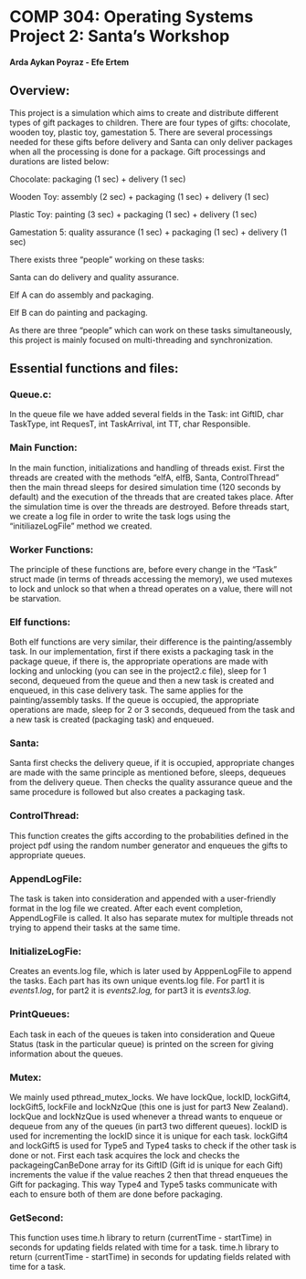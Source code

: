 # COMP 304: Operating Systems Project 2: Santa’s Workshop
#### Arda Aykan Poyraz - Efe Ertem

## Overview:

This project is a simulation which aims to create and distribute different types of gift packages to children. There are four types of gifts: chocolate, wooden toy, plastic toy, gamestation 5. There are several processings needed for these gifts before delivery and Santa can only deliver packages when all the processing is done for a package. Gift processings and durations are listed below:

Chocolate: packaging (1 sec) + delivery (1 sec)

Wooden Toy: assembly (2 sec) + packaging (1 sec) + delivery (1 sec)

Plastic Toy: painting (3 sec) + packaging (1 sec) + delivery (1 sec)

Gamestation 5: quality assurance (1 sec) + packaging (1 sec) + delivery (1 sec)

There exists three “people” working on these tasks:

Santa can do delivery and quality assurance.

Elf A can do assembly and packaging.

Elf B can do painting and packaging.

As there are three “people” which can work on these tasks simultaneously, this project is mainly focused on multi-threading and synchronization. 
## Essential functions and files:

### Queue.c:
In the queue file we have added several fields in the Task: int GiftID, char TaskType, int RequesT, int TaskArrival, int TT, char Responsible.
### Main Function:

In the main function, initializations and handling of threads exist. First the threads are created with the methods “elfA, elfB, Santa, ControlThread” then the main thread sleeps for desired simulation time (120 seconds by default) and the execution of the threads that are created takes place. After the simulation time is over the threads are destroyed. Before threads start, we create a log file in order to write the task logs using the “initiliazeLogFile” method we created.

### Worker Functions:

The principle of these functions are, before every change in the “Task” struct made (in terms of threads accessing the memory), we used mutexes to lock and unlock so that when a thread operates on a value, there will not be starvation. 

### Elf functions:

Both elf functions are very similar, their difference is the painting/assembly task. In our implementation, first if there exists a packaging task in the package queue, if there is, the appropriate operations are made with locking and unlocking (you can see in the project2.c file), sleep for 1 second, dequeued from the queue and then a new task is created and enqueued, in this case delivery task. The same applies for the painting/assembly tasks. If the queue is occupied, the appropriate operations are made, sleep for 2 or 3 seconds, dequeued from the task and a new task is created (packaging task) and enqueued.

### Santa:

Santa first checks the delivery queue, if it is occupied, appropriate changes are made with the same principle as mentioned before, sleeps, dequeues from the delivery queue. Then checks the quality assurance queue and the same procedure is followed but also creates a packaging task.

### ControlThread:

This function creates the gifts according to the probabilities defined in the project pdf using the random number generator and enqueues the gifts to appropriate queues.

### AppendLogFile:

The task is taken into consideration and appended with a user-friendly format in the log file we created. After each event completion, AppendLogFile is called. It also has separate mutex for multiple threads not trying to append their tasks at the same time. 

### InitializeLogFie:

Creates an events.log file, which is later used by ApppenLogFile to append the tasks. Each part has its own unique events.log file. For part1 it is *events1.log*, for part2 it is *events2.log,* for part3 it is *events3.log*.

### PrintQueues:

Each task in each of the queues is taken into consideration and Queue Status (task in the particular queue) is printed on the screen for giving information about the queues. 

### Mutex:
We mainly used pthread\_mutex\_locks. We have lockQue, lockID, lockGift4, lockGift5, lockFile and lockNzQue (this one is just for part3 New Zealand). lockQue and lockNzQue is used whenever a thread wants to enqueue or dequeue from any of the queues (in part3 two different queues).  lockID is used for incrementing the lockID since it is unique for each task. lockGift4 and lockGift5 is used for Type5 and Type4 tasks to check if the other task is done or not. First each task acquires the lock and checks the packageingCanBeDone array for its GiftID  (Gift id is unique for each Gift) increments the value if the value reaches 2 then that thread enqueues the Gift for packaging. This way Type4 and Type5 tasks communicate with each to ensure both of them are done before packaging.

### GetSecond:

This function uses time.h library to return (currentTime - startTime) in seconds for updating fields related with time for a task. 
time.h library to return (currentTime - startTime) in seconds for updating fields related with time for a task. 
